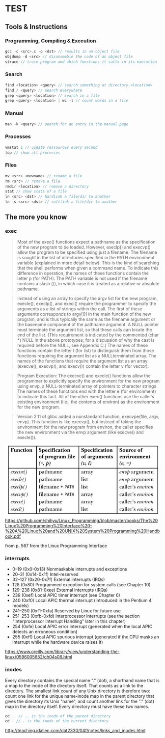 # TEST

## Tools & Instructions

### Programming, Compiling & Execution
~~~c
gcc -c <src>.c -o <dst> // results in an object file
objdump -d <src> // disassemble the code of an object file 
strace // trace program and which functions it calls in its execution
~~~

### Search
~~~c
find <location> <query> // search something at directory <location>
find / <query> // search everywhere
grep <query> <location> // search in a file
grep <query> <location> | wc -l // count words in a file
~~~

### Manual
~~~c
man -k <query> // search for an entry in the manual page
~~~

### Processes
~~~c
vmstat 1 // update ressources every second
top // show all processes
~~~

### Files
~~~c
mv <src> <newname> // rename a file
rm <src> // remove a file
rmdir <location> // remove a directory
stat // show stats of a file
ln <src> <dst> // hardlink a file/dir to another
ln -s <src> <dst> // softlink a file/dir to another
~~~

## The more you know

### exec 

> Most of the exec() functions expect a pathname as the specification of the new program to be loaded. However, execlp() and execvp() allow the program to be specified using just a filename. The filename is sought in the list of directories specified in the PATH environment variable (explained in more detail below). This is the kind of searching that the shell performs when given a command name. To indicate this difference in operation, the names of these functions contain the letter p (for PATH). The PATH variable is not used if the filename contains a slash (/), in which case it is treated as a relative or absolute pathname.

> Instead of using an array to specify the argv list for the new program, execle(), execlp(), and execl() require the programmer to specify the arguments as a list of strings within the call. The first of these arguments corresponds to argv[0] in the main function of the new program, and is thus typically the same as the filename argument or the basename component of the pathname argument. A NULL pointer must terminate the argument list, so that these calls can locate the end of the list. (This requirement is indicated by the commented (char *) NULL in the above prototypes; for a discussion of why the cast is required before the NULL, see Appendix C.) The names of these functions contain the letter l (for list) to distinguish them from those functions requiring the argument list as a NULLterminated array. The names of the functions that require the argument list as an array (execve(), execvp(), and execv()) contain the letter v (for vector).

> Program Execution:
> The execve() and execle() functions allow the programmer to explicitly specify the environment for the new program using envp, a NULL-terminated array of pointers to character strings. The names of these functions end with the letter e (for environment) to indicate this fact. All of the other exec() functions use the caller’s existing environment (i.e., the contents of environ) as the environment for the new program.

> Version 2.11 of glibc added a nonstandard function, execvpe(file, argv, envp). This function is like execvp(), but instead of taking the environment for the new program from environ, the caller specifies the new environment via the envp argument (like execve() and execle()).

![](DF834608-8608-4717-A32A-B7A86CE01C7E.jpeg) https://github.com/shihyu/Linux_Programming/blob/master/books/The%20Linux%20Programming%20Interface%20-%20A%20Linux%20and%20UNIX%20System%20Programming%20Handbook.pdf


from p. 567 from the Linux Programming Interface

### interrupts

- 0–19 (0x0-0x13) Nonmaskable interrupts and exceptions
- 20–31 (0x14-0x1f) Intel-reserved
- 32–127 (0x20-0x7f)  External interrupts (IRQs)
- 128 (0x80)  Programmed exception for system calls (see Chapter 10)
- 129–238 (0x81-0xee) External interrupts (IRQs)
- 239 (0xef)  Local APIC timer interrupt (see Chapter 6)
- 240 (0xf0)  Local APIC thermal interrupt (introduced in the Pentium 4 models)
- 241–250 (0xf1-0xfa) Reserved by Linux for future use
- 251–253 (0xfb-0xfd) Interprocessor interrupts (see the section "Interprocessor Interrupt Handling" later in this chapter)
- 254 (0xfe)  Local APIC error interrupt (generated when the local APIC detects an erroneous condition)
- 255 (0xff)  Local APIC spurious interrupt (generated if the CPU masks an interrupt while the hardware device raises it)

https://www.oreilly.com/library/view/understanding-the-linux/0596005652/ch04s06.html

### inodes

Every directory contains the special name "." (dot), a shorthand name that is a map to the inode of the directory itself. That counts as a link to the directory. The smallest link count of any Unix directory is therefore two: count one link for the unique name-inode map in the parent directory that gives the directory its Unix "name", and count another link for the "." (dot) map in the directory itself. Every directory must have these two names.

~~~c
cd .. // .. is the inode of the parent directory
cd . // . is the inode of the current directory
~~~

http://teaching.idallen.com/dat2330/04f/notes/links_and_inodes.html
